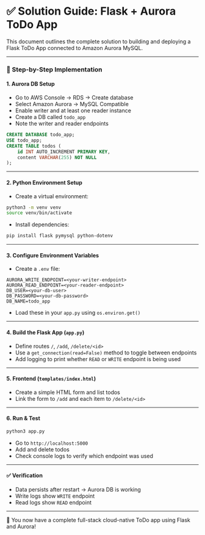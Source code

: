 # ✅ Solution Guide: Flask + Aurora ToDo App

This document outlines the complete solution to building and deploying a Flask ToDo App connected to Amazon Aurora MySQL.

---

### 🔧 Step-by-Step Implementation

#### 1. Aurora DB Setup
- Go to AWS Console → RDS → Create database
- Select Amazon Aurora → MySQL Compatible
- Enable writer and at least one reader instance
- Create a DB called `todo_app`
- Note the writer and reader endpoints

```sql
CREATE DATABASE todo_app;
USE todo_app;
CREATE TABLE todos (
    id INT AUTO_INCREMENT PRIMARY KEY,
    content VARCHAR(255) NOT NULL
);
```

---

#### 2. Python Environment Setup
- Create a virtual environment:
```bash
python3 -m venv venv
source venv/bin/activate
```
- Install dependencies:
```bash
pip install flask pymysql python-dotenv
```

---

#### 3. Configure Environment Variables
- Create a `.env` file:
```env
AURORA_WRITE_ENDPOINT=<your-writer-endpoint>
AURORA_READ_ENDPOINT=<your-reader-endpoint>
DB_USER=<your-db-user>
DB_PASSWORD=<your-db-password>
DB_NAME=todo_app
```
- Load these in your `app.py` using `os.environ.get()`

---

#### 4. Build the Flask App (`app.py`)
- Define routes `/`, `/add`, `/delete/<id>`
- Use a `get_connection(read=False)` method to toggle between endpoints
- Add logging to print whether `READ` or `WRITE` endpoint is being used

---

#### 5. Frontend (`templates/index.html`)
- Create a simple HTML form and list todos
- Link the form to `/add` and each item to `/delete/<id>`

---

#### 6. Run & Test
```bash
python3 app.py
```
- Go to `http://localhost:5000`
- Add and delete todos
- Check console logs to verify which endpoint was used

---

#### ✅ Verification
- Data persists after restart → Aurora DB is working
- Write logs show `WRITE` endpoint
- Read logs show `READ` endpoint

---

🎉 You now have a complete full-stack cloud-native ToDo app using Flask and Aurora!

